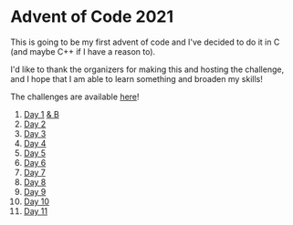 # Advent of Code 2021

This is going to be my first advent of code and I've decided to do it in C (and maybe C++ if I have a reason to).

I'd like to thank the organizers for making this and hosting the challenge, and I hope that I am able to learn something and broaden my skills!

The challenges are available [here](https://adventofcode.com/2021/)!

1. [Day 1](./Day%201%20A/README.md) [& B](./Day%201%20B/README.md)
2. [Day 2](./Day%202/README.md)
3. [Day 3](./Day%203/README.md)
4. [Day 4](./Day%204/README.md)
5. [Day 5](./Day%205/README.md)
6. [Day 6](./Day%206/README.md)
7. [Day 7](./Day%207/README.md)
8. [Day 8](./Day%208/README.md)
9. [Day 9](./Day%209/README.md)
10. [Day 10](./Day%2010/README.md)
11. [Day 11](./Day%2011/README.md)
